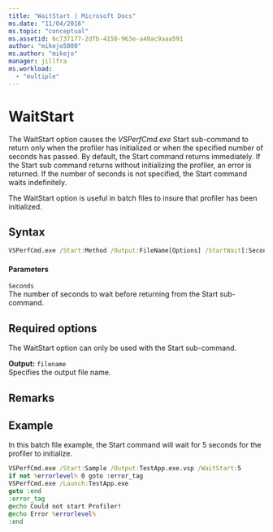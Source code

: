 ```yaml
---
title: "WaitStart | Microsoft Docs"
ms.date: "11/04/2016"
ms.topic: "conceptual"
ms.assetid: 6c737177-2dfb-4150-963e-a49ac9aaa591
author: "mikejo5000"
ms.author: "mikejo"
manager: jillfra
ms.workload: 
  - "multiple"
---
```

# WaitStart
The WaitStart option causes the *VSPerfCmd.exe* Start sub-command to return only when the profiler has initialized or when the specified number of seconds has passed. By default, the Start command returns immediately. If the Start sub command returns without initializing the profiler, an error is returned. If the number of seconds is not specified, the Start command waits indefinitely.  
  
 The WaitStart option is useful in batch files to insure that profiler has been initialized.  
  
## Syntax  
  
```cmd  
VSPerfCmd.exe /Start:Method /Output:FileName[Options] /StartWait[:Seconds]  
```  
  
#### Parameters  
 `Seconds`  
 The number of seconds to wait before returning from the Start sub-command.  
  
## Required options  
 The WaitStart option can only be used with the Start sub-command.  
  
 **Output:** `filename`  
 Specifies the output file name.  
  
## Remarks  
  
## Example  
 In this batch file example, the Start command will wait for 5 seconds for the profiler to initialize.  
  
```cmd  
VSPerfCmd.exe /Start:Sample /Output:TestApp.exe.vsp /WaitStart:5  
if not %errorlevel% 0 goto :error_tag  
VSPerfCmd.exe /Launch:TestApp.exe  
goto :end  
:error_tag  
@echo Could not start Profiler!  
@echo Error %errorlevel%  
:end  
```